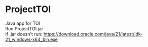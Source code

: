 # ProjectTOI
Java app for TOI <br />
Run ProjectTOI.jar<br />
If .jar doesn't run: https://download.oracle.com/java/21/latest/jdk-21_windows-x64_bin.exe
